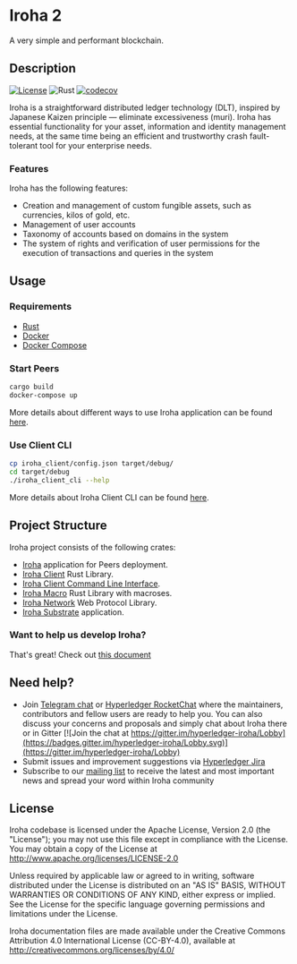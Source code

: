 # Iroha 2

A very simple and performant blockchain.

## Description

[![License](https://img.shields.io/badge/License-Apache%202.0-blue.svg)](https://opensource.org/licenses/Apache-2.0)
![Rust](https://github.com/hyperledger/iroha/workflows/Rust/badge.svg?branch=iroha2-dev)
[![codecov](https://codecov.io/gh/hyperledger/iroha/branch/iroha2-dev/graph/badge.svg)](https://codecov.io/gh/hyperledger/iroha)


Iroha is a straightforward distributed ledger technology (DLT), inspired by Japanese Kaizen principle — eliminate excessiveness (muri). Iroha has essential functionality for your asset, information and identity management needs, at the same time being an efficient and trustworthy crash fault-tolerant tool for your enterprise needs.

### Features

Iroha has the following features:

* Creation and management of custom fungible assets, such as currencies, kilos of gold, etc.
* Management of user accounts
* Taxonomy of accounts based on domains in the system
* The system of rights and verification of user permissions for the execution of transactions and queries in the system

## Usage

### Requirements

* [Rust](https://www.rust-lang.org/learn/get-started)
* [Docker](https://docs.docker.com/get-docker/)
* [Docker Compose](https://docs.docker.com/compose/install/)

### Start Peers

```bash
cargo build
docker-compose up
```

More details about different ways to use Iroha application can be found [here](https://github.com/hyperledger/iroha/blob/iroha2-dev/iroha/README.md#usage).

### Use Client CLI

```bash
cp iroha_client/config.json target/debug/
cd target/debug
./iroha_client_cli --help
```

More details about Iroha Client CLI can be found [here](https://github.com/hyperledger/iroha/blob/iroha2-dev/iroha_client_cli/README.md).

## Project Structure

Iroha project consists of the following crates:

* [Iroha](https://github.com/hyperledger/iroha/blob/iroha2-dev/iroha/README.md) application for Peers deployment.
* [Iroha Client](https://github.com/hyperledger/iroha/blob/iroha2-dev/iroha_client/README.md) Rust Library.
* [Iroha Client Command Line Interface](https://github.com/hyperledger/iroha/blob/iroha2-dev/iroha_client_cli/README.md).
* [Iroha Macro](https://github.com/hyperledger/iroha/blob/iroha2-dev/iroha_macro/README.md) Rust Library with macroses.
* [Iroha Network](https://github.com/hyperledger/iroha/blob/iroha2-dev/iroha_network/README.md) Web Protocol Library.
* [Iroha Substrate](https://github.com/hyperledger/iroha/blob/iroha2-dev/iroha_substrate/README.md) application.

### Want to help us develop Iroha?

That's great!
Check out [this document](https://github.com/hyperledger/iroha/blob/iroha2-dev/CONTRIBUTING.md)

## Need help?

* Join [Telegram chat](https://t.me/hyperledgeriroha) or [Hyperledger RocketChat](https://chat.hyperledger.org/channel/iroha) where the maintainers, contributors and fellow users are ready to help you.
You can also discuss your concerns and proposals and simply chat about Iroha there or in Gitter [![Join the chat at https://gitter.im/hyperledger-iroha/Lobby](https://badges.gitter.im/hyperledger-iroha/Lobby.svg)](https://gitter.im/hyperledger-iroha/Lobby)
* Submit issues and improvement suggestions via [Hyperledger Jira](https://jira.hyperledger.org/secure/CreateIssue!default.jspa)
* Subscribe to our [mailing list](https://lists.hyperledger.org/g/iroha) to receive the latest and most important news and spread your word within Iroha community

## License

Iroha codebase is licensed under the Apache License,
Version 2.0 (the "License"); you may not use this file except
in compliance with the License. You may obtain a copy of the
License at http://www.apache.org/licenses/LICENSE-2.0

Unless required by applicable law or agreed to in writing, software
distributed under the License is distributed on an "AS IS" BASIS,
WITHOUT WARRANTIES OR CONDITIONS OF ANY KIND, either express or implied.
See the License for the specific language governing permissions and
limitations under the License.

Iroha documentation files are made available under the Creative Commons
Attribution 4.0 International License (CC-BY-4.0), available at
http://creativecommons.org/licenses/by/4.0/
